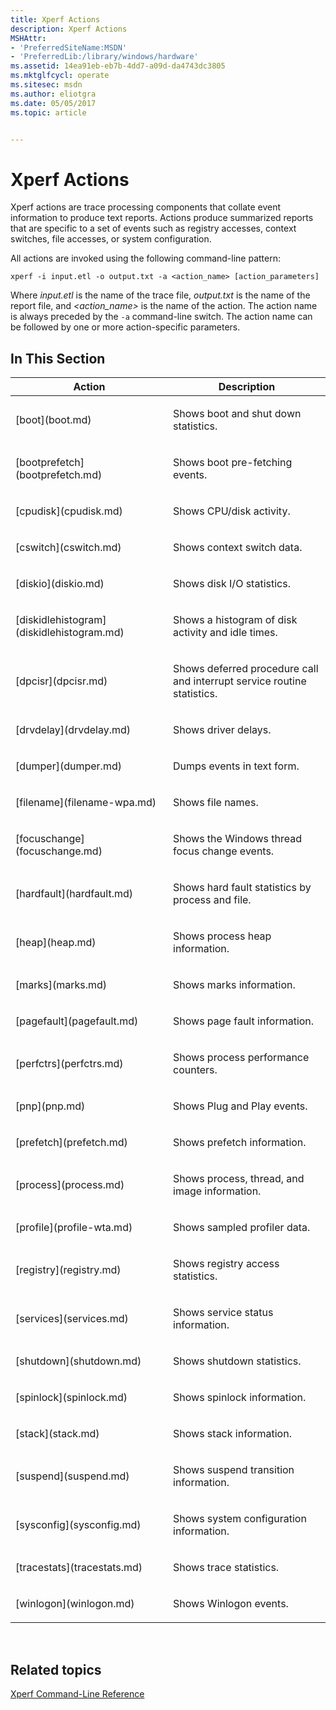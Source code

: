 ```yaml
---
title: Xperf Actions
description: Xperf Actions
MSHAttr:
- 'PreferredSiteName:MSDN'
- 'PreferredLib:/library/windows/hardware'
ms.assetid: 14ea91eb-eb7b-4dd7-a09d-da4743dc3805
ms.mktglfcycl: operate
ms.sitesec: msdn
ms.author: eliotgra
ms.date: 05/05/2017
ms.topic: article


---
```


# Xperf Actions


Xperf actions are trace processing components that collate event information to produce text reports. Actions produce summarized reports that are specific to a set of events such as registry accesses, context switches, file accesses, or system configuration.

All actions are invoked using the following command-line pattern:

```
xperf -i input.etl -o output.txt -a <action_name> [action_parameters]
```

Where *input.etl* is the name of the trace file, *output.txt* is the name of the report file, and *&lt;action\_name&gt;* is the name of the action. The action name is always preceded by the `-a` command-line switch. The action name can be followed by one or more action-specific parameters.

## In This Section


<table>
<colgroup>
<col width="50%" />
<col width="50%" />
</colgroup>
<thead>
<tr class="header">
<th>Action</th>
<th>Description</th>
</tr>
</thead>
<tbody>
<tr class="odd">
<td><p>[boot](boot.md)</p></td>
<td><p>Shows boot and shut down statistics.</p></td>
</tr>
<tr class="even">
<td><p>[bootprefetch](bootprefetch.md)</p></td>
<td><p>Shows boot pre-fetching events.</p></td>
</tr>
<tr class="odd">
<td><p>[cpudisk](cpudisk.md)</p></td>
<td><p>Shows CPU/disk activity.</p></td>
</tr>
<tr class="even">
<td><p>[cswitch](cswitch.md)</p></td>
<td><p>Shows context switch data.</p></td>
</tr>
<tr class="odd">
<td><p>[diskio](diskio.md)</p></td>
<td><p>Shows disk I/O statistics.</p></td>
</tr>
<tr class="even">
<td><p>[diskidlehistogram](diskidlehistogram.md)</p></td>
<td><p>Shows a histogram of disk activity and idle times.</p></td>
</tr>
<tr class="odd">
<td><p>[dpcisr](dpcisr.md)</p></td>
<td><p>Shows deferred procedure call and interrupt service routine statistics.</p></td>
</tr>
<tr class="even">
<td><p>[drvdelay](drvdelay.md)</p></td>
<td><p>Shows driver delays.</p></td>
</tr>
<tr class="odd">
<td><p>[dumper](dumper.md)</p></td>
<td><p>Dumps events in text form.</p></td>
</tr>
<tr class="even">
<td><p>[filename](filename-wpa.md)</p></td>
<td><p>Shows file names.</p></td>
</tr>
<tr class="odd">
<td><p>[focuschange](focuschange.md)</p></td>
<td><p>Shows the Windows thread focus change events.</p></td>
</tr>
<tr class="even">
<td><p>[hardfault](hardfault.md)</p></td>
<td><p>Shows hard fault statistics by process and file.</p></td>
</tr>
<tr class="odd">
<td><p>[heap](heap.md)</p></td>
<td><p>Shows process heap information.</p></td>
</tr>
<tr class="even">
<td><p>[marks](marks.md)</p></td>
<td><p>Shows marks information.</p></td>
</tr>
<tr class="odd">
<td><p>[pagefault](pagefault.md)</p></td>
<td><p>Shows page fault information.</p></td>
</tr>
<tr class="even">
<td><p>[perfctrs](perfctrs.md)</p></td>
<td><p>Shows process performance counters.</p></td>
</tr>
<tr class="odd">
<td><p>[pnp](pnp.md)</p></td>
<td><p>Shows Plug and Play events.</p></td>
</tr>
<tr class="even">
<td><p>[prefetch](prefetch.md)</p></td>
<td><p>Shows prefetch information.</p></td>
</tr>
<tr class="odd">
<td><p>[process](process.md)</p></td>
<td><p>Shows process, thread, and image information.</p></td>
</tr>
<tr class="even">
<td><p>[profile](profile-wta.md)</p></td>
<td><p>Shows sampled profiler data.</p></td>
</tr>
<tr class="odd">
<td><p>[registry](registry.md)</p></td>
<td><p>Shows registry access statistics.</p></td>
</tr>
<tr class="even">
<td><p>[services](services.md)</p></td>
<td><p>Shows service status information.</p></td>
</tr>
<tr class="odd">
<td><p>[shutdown](shutdown.md)</p></td>
<td><p>Shows shutdown statistics.</p></td>
</tr>
<tr class="even">
<td><p>[spinlock](spinlock.md)</p></td>
<td><p>Shows spinlock information.</p></td>
</tr>
<tr class="odd">
<td><p>[stack](stack.md)</p></td>
<td><p>Shows stack information.</p></td>
</tr>
<tr class="even">
<td><p>[suspend](suspend.md)</p></td>
<td><p>Shows suspend transition information.</p></td>
</tr>
<tr class="odd">
<td><p>[sysconfig](sysconfig.md)</p></td>
<td><p>Shows system configuration information.</p></td>
</tr>
<tr class="even">
<td><p>[tracestats](tracestats.md)</p></td>
<td><p>Shows trace statistics.</p></td>
</tr>
<tr class="odd">
<td><p>[winlogon](winlogon.md)</p></td>
<td><p>Shows Winlogon events.</p></td>
</tr>
</tbody>
</table>

 

## Related topics


[Xperf Command-Line Reference](xperf-command-line-reference.md)

 

 







